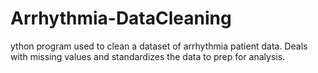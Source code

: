 # Arrhythmia-DataCleaning
ython program used to clean a dataset of arrhythmia patient data. Deals with missing values and standardizes the data to prep for analysis.
